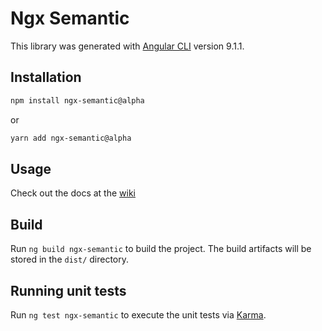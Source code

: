 # Ngx Semantic

This library was generated with [Angular CLI](https://github.com/angular/angular-cli) version 9.1.1.

## Installation

```bash
npm install ngx-semantic@alpha
```
or
```bash
yarn add ngx-semantic@alpha
```

## Usage

Check out the docs at the [wiki](http://ngx-semantic.github.io/)

## Build

Run `ng build ngx-semantic` to build the project. The build artifacts will be stored in the `dist/` directory.

## Running unit tests

Run `ng test ngx-semantic` to execute the unit tests via [Karma](https://karma-runner.github.io).
